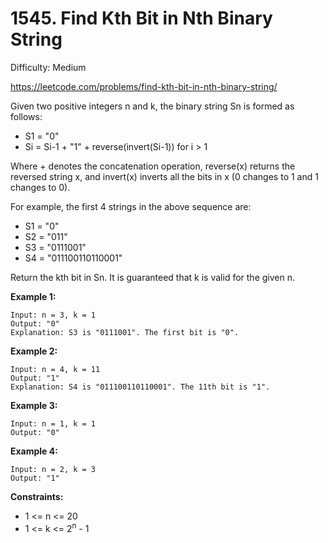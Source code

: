 # 1545. Find Kth Bit in Nth Binary String

Difficulty: Medium

https://leetcode.com/problems/find-kth-bit-in-nth-binary-string/

Given two positive integers n and k, the binary string  Sn is formed as follows:

* S1 = "0"
* Si = Si-1 + "1" + reverse(invert(Si-1)) for i > 1

Where + denotes the concatenation operation, reverse(x) returns the reversed string x, and invert(x) inverts all the bits in x (0 changes to 1 and 1 changes to 0).

For example, the first 4 strings in the above sequence are:

* S1 = "0"
* S2 = "011"
* S3 = "0111001"
* S4 = "011100110110001"

Return the kth bit in Sn. It is guaranteed that k is valid for the given n.

**Example 1:**
```
Input: n = 3, k = 1
Output: "0"
Explanation: S3 is "0111001". The first bit is "0".
```

**Example 2:**
```
Input: n = 4, k = 11
Output: "1"
Explanation: S4 is "011100110110001". The 11th bit is "1".
```

**Example 3:**
```
Input: n = 1, k = 1
Output: "0"
```

**Example 4:**
```
Input: n = 2, k = 3
Output: "1"
```

**Constraints:**

* 1 <= n <= 20
* 1 <= k <= 2<sup>n</sup> - 1
